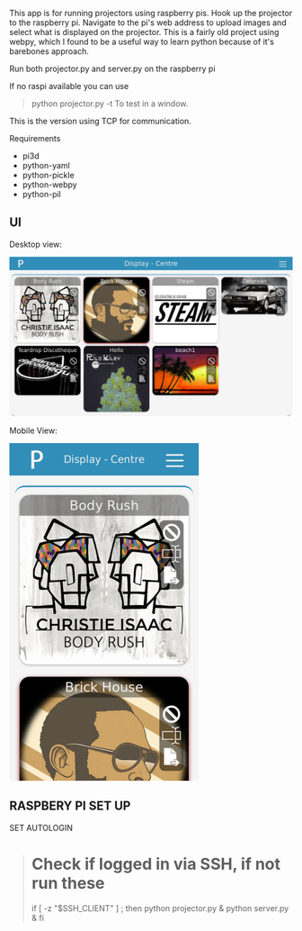 This app is for running projectors using raspberry pis. Hook up the projector to the raspberry pi. Navigate to the pi's web address to upload images and select what is displayed on the projector.
This is a fairly old project using webpy, which I found to be a useful way to learn python because of it's barebones approach.

Run both projector.py and server.py on the raspberry pi

If no raspi available you can use
> python projector.py -t
To test in a window.

This is the version using TCP for communication.

Requirements
* pi3d
* python-yaml
* python-pickle
* python-webpy
* python-pil

UI
---

Desktop view:

![Desktop view](/docs/desktop.jpg?raw=true "Desktop View")

Mobile View:

![Mobile view](/docs/mobile.jpg?raw=true "Mobile View")


RASPBERY PI SET UP
----------

SET AUTOLOGIN


> # Check if logged in via SSH, if not run these
> if [ -z "$SSH_CLIENT" ] ; then
>     python projector.py &
>     python server.py &
> fi